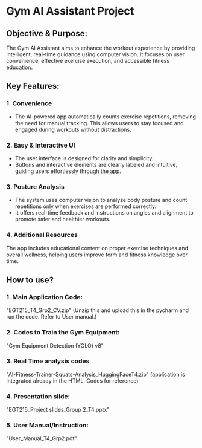 # Gym AI Assistant Project

## Objective & Purpose:
The Gym AI Assistant aims to enhance the workout experience by providing intelligent, real-time guidance using computer vision. It focuses on user convenience, effective exercise execution, and accessible fitness education.

## Key Features:
### 1. Convenience
- The AI-powered app automatically counts exercise repetitions, removing the need for manual tracking.
This allows users to stay focused and engaged during workouts without distractions.

### 2. Easy & Interactive UI
- The user interface is designed for clarity and simplicity.
- Buttons and interactive elements are clearly labeled and intuitive, guiding users effortlessly through the app.

### 3. Posture Analysis
- The system uses computer vision to analyze body posture and count repetitions only when exercises are performed correctly.
- It offers real-time feedback and instructions on angles and alignment to promote safer and healthier workouts.

### 4. Additional Resources
The app includes educational content on proper exercise techniques and overall wellness, helping users improve form and fitness knowledge over time.

## How to use?
### 1. Main Application Code: 
"EGT215_T4_Grp2_CV.zip" (Unzip this and upload this in the pycharm and run the code. Refer to User 	manual.)

### 2. Codes to Train the Gym Equipment: 
"Gym Equipment Detection (YOLO) v8"

### 3. Real Time analysis codes 
"AI-Fitness-Trainer-Squats-Analysis_HuggingFaceT4.zip" (application is integrated already in the HTML. Codes for reference)

### 4. Presentation slide:
"EGT215_Project slides_Group 2_T4.pptx"

### 5. User Manual/Instruction: 
"User_Manual_T4_Grp2.pdf"
